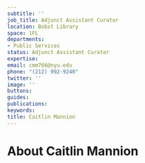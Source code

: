```yaml
---
subtitle: ''
job_title: Adjunct Assistant Curator
location: Bobst Library
space: 1FL
departments:
- Public Services
status: Adjunct Assistant Curator
expertise: 
email: cmm766@nyu.edu
phone: "(212) 992-9240"
twitter: ''
image: ''
buttons: 
guides: 
publications: 
keywords: 
title: Caitlin Mannion
---
```


# About Caitlin Mannion